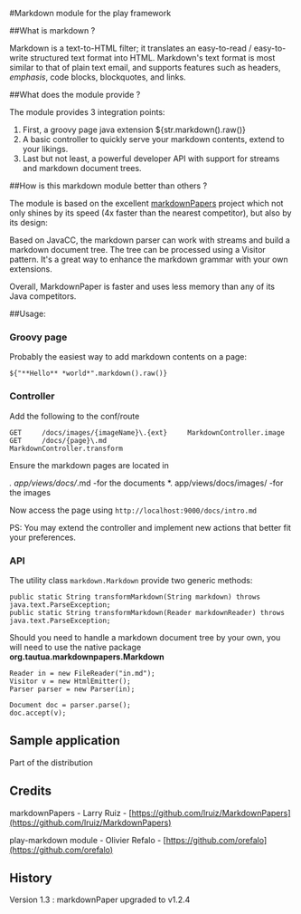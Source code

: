 #Markdown module for the play framework

##What is markdown ?

Markdown is a text-to-HTML filter; it translates an easy-to-read / easy-to-write structured text 
format into HTML. Markdown's text format is most similar to that of plain text email, and supports 
features such as headers, *emphasis*, code blocks, blockquotes, and links.

##What does the module provide ?

The module provides 3 integration points:

1. First, a groovy page java extension ${str.markdown().raw()}
2. A basic controller to quickly serve your markdown contents, extend to your likings.
3. Last but not least, a powerful developer API with support for streams and markdown document trees. 

##How is this markdown module better than others ?

The module is based on the excellent [markdownPapers](https://github.com/lruiz/MarkdownPapers) project which not only shines by its speed (4x faster than the nearest competitor), but also by its design:

Based on JavaCC, the markdown parser can work with streams and build a markdown document tree. The tree can be processed using a Visitor pattern. It's a great way to enhance the markdown grammar with your own extensions.

Overall, MarkdownPaper is faster and uses less memory than any of its Java competitors.

##Usage:

### Groovy page

Probably the easiest way to add markdown contents on a page:

    ${"**Hello** *world*".markdown().raw()}

### Controller

Add the following to the conf/route

    GET     /docs/images/{imageName}\.{ext}     MarkdownController.image
    GET     /docs/{page}\.md                    MarkdownController.transform

Ensure the markdown pages are located in

*. app/views/docs/*.md     -for the documents
*. app/views/docs/images/  -for the images

Now access the page using `http://localhost:9000/docs/intro.md`

PS: You may extend the controller and implement new actions that better fit your preferences.

### API

The utility class `markdown.Markdown` provide two generic methods:

    public static String transformMarkdown(String markdown)	throws java.text.ParseException;
    public static String transformMarkdown(Reader markdownReader) throws java.text.ParseException;	

Should you need to handle a markdown document tree by your own, you will need to use the native package **org.tautua.markdownpapers.Markdown**

    Reader in = new FileReader("in.md");
    Visitor v = new HtmlEmitter();
    Parser parser = new Parser(in);

    Document doc = parser.parse();
    doc.accept(v);

## Sample application

Part of the distribution

## Credits

markdownPapers - Larry Ruiz - [https://github.com/lruiz/MarkdownPapers](https://github.com/lruiz/MarkdownPapers)

play-markdown module - Olivier Refalo - [https://github.com/orefalo](https://github.com/orefalo)

## History

Version 1.3 : markdownPaper upgraded to v1.2.4
